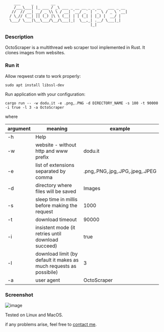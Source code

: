 ```
    ___     _        __                                
    /___\___| |_ ___ / _\ ___ _ __ __ _ _ __   ___ _ __ 
   //  // __| __/ _ \\ \ / __| '__/ _` | '_ \ / _ \ '__|
  / \_// (__| || (_) |\ \ (__| | | (_| | |_) |  __/ |   
  \___/ \___|\__\___/\__/\___|_|  \__,_| .__/ \___|_|   
                                       |_|              
```    
### Description
OctoScraper is a multithread web scraper tool implemented in Rust. It clones images from websites.

### Run it

Allow reqwest crate to work properly:
```
sudo apt install libssl-dev
```
Run application with your configuration:
```
cargo run -- -w dodu.it -e .png,.PNG -d DIRECTORY_NAME -s 100 -t 90000 -i true -l 3 -a OctoScraper
```
where 

 | argument | meaning                                           | example                  |
 -----------|---------------------------------------------------|--------------------------|
 | -h       |Help                                               |
 | -w       |website - without http and www prefix              |  dodu.it|
 | -e       |list of extensions separated by comma              | .png,.PNG,.jpg,.JPG,.jpeg,.JPEG|
 | -d       |directory where files will be saved                | Images|
 | -s       |sleep time in millis before making the request     | 1000|
 | -t       |download timeout                                   | 90000|
 | -i       |insistent mode (it retries until download succeed) | true|
 | -l       |download limit (by default it makes as much requests as possibile) | 3|
 | -a       |user agent                                         | OctoScraper|


### Screenshot
![image](https://user-images.githubusercontent.com/6343630/228825507-d5978904-7cfd-4238-af8d-242a6b120ada.png)





Tested on Linux and MacOS.

if any problems arise, feel free to [contact me](https://andre-i.dev/#contactme).
